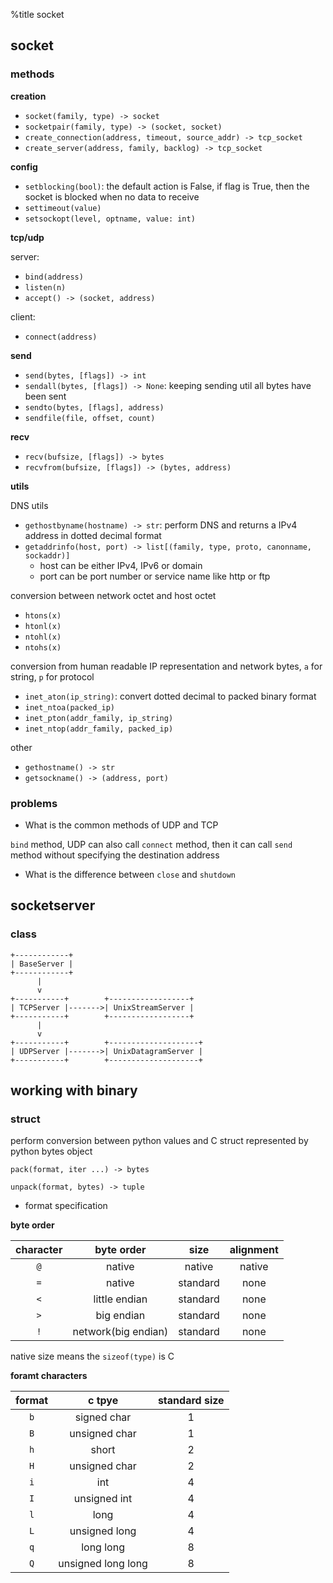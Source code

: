 %title socket

## socket

### methods

**creation**

* `socket(family, type) -> socket`
* `socketpair(family, type) -> (socket, socket)`
* `create_connection(address, timeout, source_addr) -> tcp_socket`
* `create_server(address, family, backlog) -> tcp_socket`

**config** 

* `setblocking(bool)`: the default action is False, if flag is True, then the socket is blocked when no data to receive
* `settimeout(value)`
* `setsockopt(level, optname, value: int)`

**tcp/udp**

server:

* `bind(address)`
* `listen(n)`
* `accept() -> (socket, address)`

client:

* `connect(address)`

**send**

* `send(bytes, [flags]) -> int`
* `sendall(bytes, [flags]) -> None`: keeping sending util all bytes have been sent
* `sendto(bytes, [flags], address)`
* `sendfile(file, offset, count)`

**recv**

* `recv(bufsize, [flags]) -> bytes`
* `recvfrom(bufsize, [flags]) -> (bytes, address)`

**utils** 

DNS utils

* `gethostbyname(hostname) -> str`: perform DNS and returns a IPv4 address in dotted decimal format
* `getaddrinfo(host, port) -> list[(family, type, proto, canonname, sockaddr)]`
    * host can be either IPv4, IPv6 or domain
    * port can be port number or service name like http or ftp

conversion between network octet and host octet

* `htons(x)`
* `htonl(x)`
* `ntohl(x)`
* `ntohs(x)`

conversion from human readable IP representation and network bytes, `a` for string, `p` for protocol

* `inet_aton(ip_string)`: convert dotted decimal to packed binary format
* `inet_ntoa(packed_ip)`
* `inet_pton(addr_family, ip_string)`
* `inet_ntop(addr_family, packed_ip)`

other

* `gethostname() -> str`
* `getsockname() -> (address, port)`

### problems

* What is the common methods of UDP and TCP

`bind` method, UDP can also call `connect` method, then it can call `send` method without specifying the destination address

* What is the difference between `close` and `shutdown`

## socketserver

### class

```
+------------+
| BaseServer |
+------------+
      |
      v
+-----------+        +------------------+
| TCPServer |------->| UnixStreamServer |
+-----------+        +------------------+
      |
      v
+-----------+        +--------------------+
| UDPServer |------->| UnixDatagramServer |
+-----------+        +--------------------+
```

## working with binary

### struct

perform conversion between python values and C struct represented by python bytes object

```
pack(format, iter ...) -> bytes

unpack(format, bytes) -> tuple
```

* format specification

**byte order**

| character | byte order          | size     | alignment |
| :-:       | :-:                 | :-:      | :-:       |
| `@`       | native              | native   | native    |
| `=`       | native              | standard | none      |
| `<`       | little endian       | standard | none      |
| `>`       | big endian          | standard | none      |
| `!`       | network(big endian) | standard | none      |

native size means the `sizeof(type)` is C


**foramt characters** 

| format | c tpye             | standard size |
| :-:    | :-:                | :-:           |
| `b`    | signed char        | 1             |
| `B`    | unsigned char      | 1             |
| `h`    | short              | 2             |
| `H`    | unsigned char      | 2             |
| `i`    | int                | 4             |
| `I`    | unsigned int       | 4             |
| `l`    | long               | 4             |
| `L`    | unsigned long      | 4             |
| `q`    | long long          | 8             |
| `Q`    | unsigned long long | 8             |
